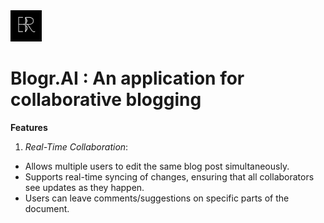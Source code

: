 <img src="./logo.png" alt="Blogr.AI logo" height="50px"/>

# Blogr.AI : An application for collaborative blogging

**Features**

1. _Real-Time Collaboration_:

- Allows multiple users to edit the same blog post simultaneously.
- Supports real-time syncing of changes, ensuring that all collaborators see updates as they happen.
- Users can leave comments/suggestions on specific parts of the document.
